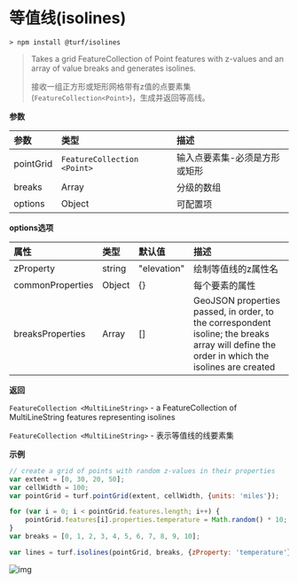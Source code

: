 # 等值线(isolines)

```
> npm install @turf/isolines
```

> Takes a grid FeatureCollection of Point features with z-values and an array of value breaks and generates isolines.
>
> 接收一组正方形或矩形网格带有z值的点要素集(`FeatureCollection<Point>`)，生成并返回等高线。
>

**参数**

| 参数      | 类型                        | 描述                          |
| :-------- | :-------------------------- | :---------------------------- |
| pointGrid | `FeatureCollection <Point>` | 输入点要素集-必须是方形或矩形 |
| breaks    | Array                       | 分级的数组                    |
| options   | Object                      | 可配置项                      |

**options选项**

| 属性             | 类型   | 默认值      | 描述                                                         |
| :--------------- | :----- | :---------- | :----------------------------------------------------------- |
| zProperty        | string | "elevation" | 绘制等值线的z属性名                                          |
| commonProperties | Object | {}          | 每个要素的属性                                               |
| breaksProperties | Array  | []          | GeoJSON properties passed, in order, to the correspondent isoline; the breaks array will define the order in which the isolines are created |

**返回**

`FeatureCollection <MultiLineString>` - a FeatureCollection of MultiLineString features representing isolines

`FeatureCollection <MultiLineString>` - 表示等值线的线要素集

**示例**

```js
// create a grid of points with random z-values in their properties
var extent = [0, 30, 20, 50];
var cellWidth = 100;
var pointGrid = turf.pointGrid(extent, cellWidth, {units: 'miles'});

for (var i = 0; i < pointGrid.features.length; i++) {
    pointGrid.features[i].properties.temperature = Math.random() * 10;
}
var breaks = [0, 1, 2, 3, 4, 5, 6, 7, 8, 9, 10];

var lines = turf.isolines(pointGrid, breaks, {zProperty: 'temperature'});
```

![img](https://pzy-images.oss-cn-hangzhou.aliyuncs.com/img/isolines.1a393e92.webp)